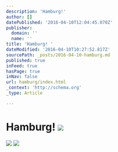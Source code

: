 ```yaml
---
description: 'Hamburg!'
author: []
datePublished: '2016-04-10T12:04:45.070Z'
publisher:
  domain: ''
  name: ''
title: 'Hamburg! '
dateModified: '2016-04-10T10:27:52.817Z'
sourcePath: _posts/2016-04-10-hamburg.md
published: true
inFeed: true
hasPage: true
inNav: false
url: hamburg/index.html
_context: 'http://schema.org'
_type: Article

---
```

# Hamburg! ![](https://the-grid-user-content.s3-us-west-2.amazonaws.com/e8f64fc3-1644-4e43-a970-87144e42441e.png)
![](https://the-grid-user-content.s3-us-west-2.amazonaws.com/0109be5e-7a93-45f1-9a74-07f3342c6b5f.png)
![](https://the-grid-user-content.s3-us-west-2.amazonaws.com/36029cb7-614c-4cf5-bb37-20ea94621782.png)
